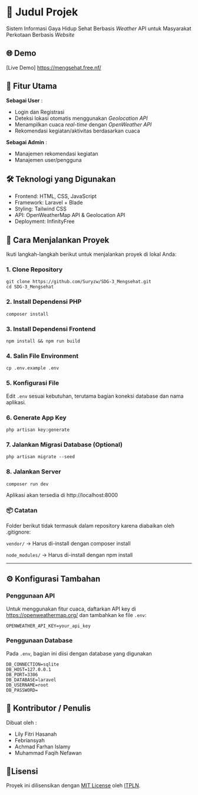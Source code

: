 
# 📖 Judul Projek

Sistem Informasi Gaya Hidup Sehat Berbasis _Weather_ API untuk Masyarakat Perkotaan Berbasis _Website_


## 🌐 Demo

[Live Demo] https://mengsehat.free.nf/


## 🚀 Fitur Utama
__Sebagai User__ :
- Login dan Registrasi
- Deteksi lokasi otomatis menggunakan _Geolocation API_
- Menampilkan cuaca _real-time_ dengan _OpenWeather API_
- Rekomendasi kegiatan/aktivitas berdasarkan cuaca

**Sebagai Admin** :
- Manajemen rekomendasi kegiatan
- Manajemen user/pengguna


## 🛠️ Teknologi yang Digunakan

- Frontend: HTML, CSS, JavaScript
- Framework: Laravel + Blade
- Styling: Tailwind CSS
- API: OpenWeatherMap API & Geolocation API
- Deployment: InfinityFree


## 🚀 Cara Menjalankan Proyek

Ikuti langkah-langkah berikut untuk menjalankan proyek di lokal Anda:

### 1. Clone Repository

```
git clone https://github.com/Suryzw/SDG-3_Mengsehat.git
cd SDG-3_Mengsehat
```

### 2. Install Dependensi PHP

```
composer install
```

### 3. Install Dependensi Frontend

```
npm install && npm run build
```

### 4. Salin File Environment

```
cp .env.example .env
```

### 5. Konfigurasi File
Edit ```.env``` sesuai kebutuhan, terutama bagian koneksi database dan nama aplikasi.

### 6. Generate App Key
```php artisan key:generate```

### 7. Jalankan Migrasi Database (Optional)
```php artisan migrate --seed```

### 8. Jalankan Server
```composer run dev```

Aplikasi akan tersedia di http://localhost:8000

### 📦 Catatan
Folder berikut tidak termasuk dalam repository karena diabaikan oleh .gitignore:

```vendor/``` → Harus di-install dengan composer install

```node_modules/``` → Harus di-install dengan npm install

---
    
## ⚙️ Konfigurasi Tambahan
### Penggunaan API
Untuk menggunakan fitur cuaca, daftarkan API key di https://openweathermap.org/ dan tambahkan ke file ```.env```:
```
OPENWEATHER_API_KEY=your_api_key
```

### Penggunaan Database
Pada ```.env```, bagian ini diisi dengan database yang digunakan
```
DB_CONNECTION=sqlite
DB_HOST=127.0.0.1
DB_PORT=3306
DB_DATABASE=laravel
DB_USERNAME=root
DB_PASSWORD=
```
## 👤 Kontributor / Penulis

Dibuat oleh :
- Lily Fitri Hasanah 
- Febriansyah   
- Achmad Farhan Islamy 
- Muhammad Faqih Nefawan


## 📝Lisensi

Proyek ini dilisensikan dengan [MIT License](LICENSE) oleh [ITPLN](https://itpln.ac.id/).
